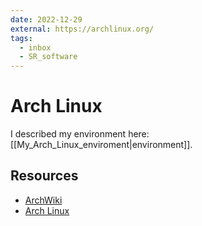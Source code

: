 ```yaml
---
date: 2022-12-29
external: https://archlinux.org/
tags:
  - inbox
  - SR_software
---
```


# Arch Linux

I described my environment here: [[My_Arch_Linux_enviroment|environment]].

## Resources

- [ArchWiki](https://wiki.archlinux.org/)
- [Arch Linux](https://archlinux.org/)


